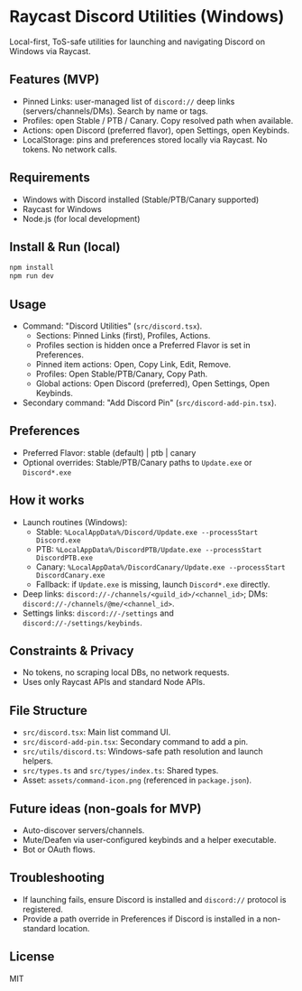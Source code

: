 # Raycast Discord Utilities (Windows)
Local-first, ToS-safe utilities for launching and navigating Discord on Windows via Raycast.

## Features (MVP)
- Pinned Links: user-managed list of `discord://` deep links (servers/channels/DMs). Search by name or tags.
- Profiles: open Stable / PTB / Canary. Copy resolved path when available.
- Actions: open Discord (preferred flavor), open Settings, open Keybinds.
- LocalStorage: pins and preferences stored locally via Raycast. No tokens. No network calls.

## Requirements
- Windows with Discord installed (Stable/PTB/Canary supported)
- Raycast for Windows
- Node.js (for local development)

## Install & Run (local)
```bash
npm install
npm run dev
```

## Usage
- Command: "Discord Utilities" (`src/discord.tsx`).
  - Sections: Pinned Links (first), Profiles, Actions.
  - Profiles section is hidden once a Preferred Flavor is set in Preferences.
  - Pinned item actions: Open, Copy Link, Edit, Remove.
  - Profiles: Open Stable/PTB/Canary, Copy Path.
  - Global actions: Open Discord (preferred), Open Settings, Open Keybinds.
- Secondary command: "Add Discord Pin" (`src/discord-add-pin.tsx`).

## Preferences
- Preferred Flavor: stable (default) | ptb | canary
- Optional overrides: Stable/PTB/Canary paths to `Update.exe` or `Discord*.exe`

## How it works
- Launch routines (Windows):
  - Stable: `%LocalAppData%/Discord/Update.exe --processStart Discord.exe`
  - PTB: `%LocalAppData%/DiscordPTB/Update.exe --processStart DiscordPTB.exe`
  - Canary: `%LocalAppData%/DiscordCanary/Update.exe --processStart DiscordCanary.exe`
  - Fallback: if `Update.exe` is missing, launch `Discord*.exe` directly.
- Deep links: `discord://-/channels/<guild_id>/<channel_id>`; DMs: `discord://-/channels/@me/<channel_id>`.
- Settings links: `discord://-/settings` and `discord://-/settings/keybinds`.

## Constraints & Privacy
- No tokens, no scraping local DBs, no network requests.
- Uses only Raycast APIs and standard Node APIs.

## File Structure
- `src/discord.tsx`: Main list command UI.
- `src/discord-add-pin.tsx`: Secondary command to add a pin.
- `src/utils/discord.ts`: Windows-safe path resolution and launch helpers.
- `src/types.ts` and `src/types/index.ts`: Shared types.
- Asset: `assets/command-icon.png` (referenced in `package.json`).

## Future ideas (non-goals for MVP)
- Auto-discover servers/channels.
- Mute/Deafen via user-configured keybinds and a helper executable.
- Bot or OAuth flows.

## Troubleshooting
- If launching fails, ensure Discord is installed and `discord://` protocol is registered.
- Provide a path override in Preferences if Discord is installed in a non-standard location.

## License
MIT

